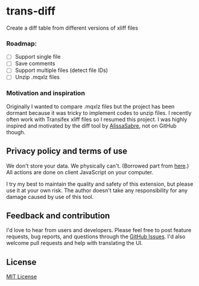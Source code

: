 # trans-diff
Create a diff table from different versions of xliff files

### Roadmap:
- [ ] Support single file
- [ ] Save comments
- [ ] Support multiple files (detect file IDs)
- [ ] Unzip .mqxlz files

### Motivation and inspiration

Originally I wanted to compare .mqxlz files but the project has been dormant because it was tricky to implement codes to unzip files. I recently often work with Transifex xliff files so I resumed this project.
I was highly inspired and motivated by the diff tool by [AlissaSabre](https://github.com/AlissaSabre), not on GitHub though.

## Privacy policy and terms of use

We don't store your data. We physically can't. (Borrowed part from [here](https://github.com/amitg87/asana-chrome-plugin/wiki/Privacy-policy).) All actions are done on client JavaScript on your computer.

I try my best to maintain the quality and safety of this extension, but please use it at your own risk. The author doesn't take any responsibility for any damage caused by use of this tool.

## Feedback and contribution

I'd love to hear from users and developers.
Please feel free to post feature requests, bug reports, and questions through the [GitHub Issues](https://github.com/ShunSakurai/trans-diff/issues). I'd also welcome pull requests and help with translating the UI.

## License

[MIT License](https://github.com/ShunSakurai/trans-diff/blob/master/LICENSE)

